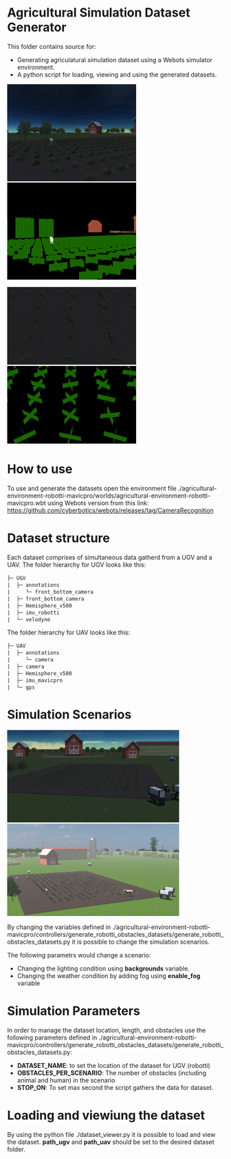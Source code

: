 # Agricultural Simulation Dataset Generator
This folder contains source for:
- Generating agriculatural simulation dataset using a Webots simulator environment.
- A python script for loading, viewing and using the generated datasets.

<p float="left">
  <img src="./examples/UGV_RGB.jpg" width=300 />
  <img src="./examples/UGV_RGB_SEGMENTED.jpg" width=300 />
</p>
<p float="left">
  <img src="./examples/UAV_RGB.jpg" width=300 />
  <img src="./examples/UAV_RGB_SEGMENTED.jpg" width=300 />
</p>

# How to use
To use and generate the datasets open the environment file ./agricultural-environment-robotti-mavicpro/worlds/agricultural-environment-robotti-mavicpro.wbt using Webots version from this link: https://github.com/cyberbotics/webots/releases/tag/CameraRecognition

# Dataset structure
Each dataset comprises of simultaneous data gatherd from a UGV and a UAV.
The folder hierarchy for UGV looks like this:
```
├─ UGV
|  ├─ annotations
|     └─ front_bottom_camera
|  ├─ front_bottom_camera
|  ├─ Hemisphere_v500
|  ├─ imu_robotti
|  └─ velodyne 
```
The folder hierarchy for UAV looks like this:
```
├─ UAV
|  ├─ annotations
|     └─ camera
|  ├─ camera
|  ├─ Hemisphere_v500
|  ├─ imu_mavicpro
|  └─ gps 
```

# Simulation Scenarios
<p float="left">
  <img src="./examples/scenario1.png" width=400 />
  <img src="./examples/scenario2.png" width=400 />
</p>
By changing the variables defined in ./agricultural-environment-robotti-mavicpro/controllers/generate_robotti_obstacles_datasets/generate_robotti_obstacles_datasets.py it is possible to change the simulation scenarios. 

The following parametrs would change a scenario:
- Changing the lighting condition using **backgrounds** variable.
- Changing the weather condition by adding fog using **enable_fog** variable

# Simulation Parameters
In order to manage the dataset location, length, and obstacles use the following parameters defined in ./agricultural-environment-robotti-mavicpro/controllers/generate_robotti_obstacles_datasets/generate_robotti_obstacles_datasets.py:
- **DATASET_NAME**: to set the location of the dataset for UGV (robotti)
- **OBSTACLES_PER_SCENARIO**: The number of obstacles (including animal and human) in the scenario
- **STOP_ON**: To set max second the script gathers the data for dataset.

# Loading and viewiung the dataset
By using the python file ./dataset_viewer.py it is possible to load and view the dataset. **path_ugv** and **path_uav** should be set to the desired dataset folder. 
